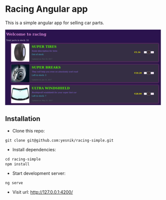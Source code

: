 # Racing Angular app

This is a simple angular app for selling car parts.

![Racing App Main Page](https://raw.githubusercontent.com/yesnik/racing-simple/master/docs/images/racing-simple-main.png)

## Installation

- Clone this repo:

```
git clone git@github.com:yesnik/racing-simple.git
```

- Install dependencies:

```
cd racing-simple
npm install
```

- Start development server:

```
ng serve
```

- Visit url: http://127.0.0.1:4200/